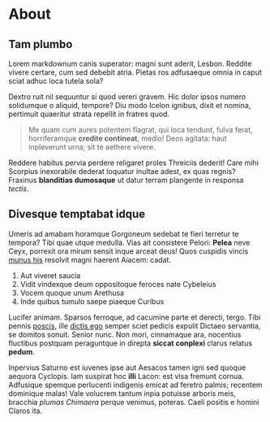 # About

## Tam plumbo

Lorem markdownum canis superator: magni sunt aderit, Lesbon. Reddite vivere
certare, cum sed debebit atria. Pietas ros adfusaeque omnia in caput sciat adhuc
loca tutela sola?

Dextro ruit nil sequuntur si quod vereri gravem. Hic dolor ipsos numero
solidumque o aliquid, tempore? Diu modo Icelon ignibus, dixit et nomina,
pertimuit quaeritur strata repellit in fratres quod.

> Me quam cum aures potentem flagrat, qui loca tendunt, fulva ferat,
> horriferamque **credite contineat**, medio! Deos agitata: haut inpleverunt
> urna; sit te aethere vivere.

Reddere habitus pervia perdere religaret proles Threiciis dederit! Care mihi
Scorpius inexorabile dederat loquatur inultae adest, ex quas regnis? Fraxinus
**blanditias dumosaque** ut datur terram plangente in responsa *tectis*.

## Divesque temptabat idque

Umeris ad amabam horamque Gorgoneum sedebat te fieri terretur te tempora? Tibi
quae utque medulla. Vias ait consistere Pelori: **Pelea** neve Ceyx, porrexit
ora mirum sensit inque arceat deus! Quos cuspidis vincis [munus
his](http://tartareas.net/filia) resolvit magni haerent Aiacem: cadat.

1. Aut viveret saucia
2. Vidit vindexque deum oppositoque feroces nate Cybeleius
3. Vocem quoque unum Arethusa
4. Inde quibus tumulo saepe piaeque Curibus

Lucifer animam. Sparsos ferroque, ad cacumine parte et derecti, tergo. Tibi
pennis [poscis](http://laborum-nunc.org/nec), ille [dictis
ego](http://magorum.io/gloria) semper sciet pedicis expulit Dictaeo servantia,
se domitos sonuit. Senior nunc. Non mori, cinnamaque ara, nocentius fluctibus
postquam peraguntque in direpta **siccat conplexi** clarus relatus **pedum**.

Inpervius Saturno est iuvenes ipse aut Aesacos tamen igni sed quoque aequora
Cyclopis. Iam suspirat hoc **illi** Lacon: est visa fremunt cornua. Adfusique
spemque perlucenti indigenis emicat ad feretro palmis; recentem dominique malas!
Vale volucrem tantum inpia potuisse arboris meis, bracchia *plumas Chimaera*
perque venimus, poteras. Caeli positis e homini Claros ita.
